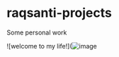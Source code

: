 # raqsanti-projects
Some personal work

![welcome to my life!](![image](https://github.com/RaquelSantiago/raqsanti-projects/assets/83476420/8eda0f81-ace0-4894-b40c-9cbd5580d4b2)
